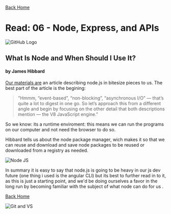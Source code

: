 [Back Home](https://thatvetdevrob.github.io/reading-notes/)

# Read: 06 - Node, Express, and APIs

![GitHub Logo](https://smhttp-ssl-31623-sherocom.nexcesscdn.net/wp-content/uploads/2016/01/github-banner.png)

## What Is Node and When Should I Use It?

#### by James Hibbard

[Our materials are](https://devcenter.heroku.com/articles/getting-started-with-nodejs) an article describing node.js in bitesize pieces to us. The best part of the article is the begining:

>"Hmmm, “event-based”, “non-blocking”, “asynchronous I/O” — that’s quite a lot to digest in one go. So let’s approach this from a different angle and begin by focusing on the other detail that both descriptions mention — the V8 JavaScript engine."

So we know: its a runtime enviroment: this means we can run the programs on our computer and not need the browser to do so.

Hibbard tells us about the node package manager, wich makes it so that we can reuse and download and save node packages to be reused or downloaded from a registry as needed. 

![Node JS](https://cdn-media-1.freecodecamp.org/images/1*DF0g7bNW5e2z9XS9N2lAiw.jpeg)

In summary it is easy to say that node.js is going to be heavy in our js dev future (one thing i used is the angular CLI) but its best to further read in to it, as this is just a starting point, and we'd be doing ourselves a favor in the long run by becoming familiar with the subject of what node can do for us . 

[Back Home](https://thatvetdevrob.github.io/reading-notes/)

![Git and VS ](https://andrewlock.net/content/images/2017/03/banner.PNG)

